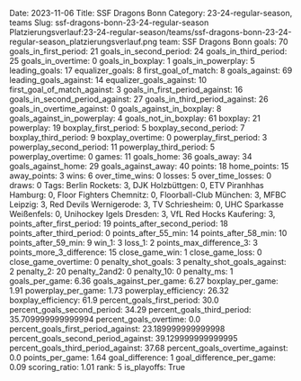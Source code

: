 Date: 2023-11-06
Title: SSF Dragons Bonn
Category: 23-24-regular-season, teams
Slug: ssf-dragons-bonn-23-24-regular-season
Platzierungsverlauf:23-24-regular-season/teams/ssf-dragons-bonn-23-24-regular-season_platzierungsverlauf.png
team: SSF Dragons Bonn
goals: 70
goals_in_first_period: 21
goals_in_second_period: 24
goals_in_third_period: 25
goals_in_overtime: 0
goals_in_boxplay: 1
goals_in_powerplay: 5
leading_goals: 17
equalizer_goals: 8
first_goal_of_match: 8
goals_against: 69
leading_goals_against: 14
equalizer_goals_against: 10
first_goal_of_match_against: 3
goals_in_first_period_against: 16
goals_in_second_period_against: 27
goals_in_third_period_against: 26
goals_in_overtime_against: 0
goals_against_in_boxplay: 8
goals_against_in_powerplay: 4
goals_not_in_boxplay: 61
boxplay: 21
powerplay: 19
boxplay_first_period: 5
boxplay_second_period: 7
boxplay_third_period: 9
boxplay_overtime: 0
powerplay_first_period: 3
powerplay_second_period: 11
powerplay_third_period: 5
powerplay_overtime: 0
games: 11
goals_home: 36
goals_away: 34
goals_against_home: 29
goals_against_away: 40
points: 18
home_points: 15
away_points: 3
wins: 6
over_time_wins: 0
losses: 5
over_time_losses: 0
draws: 0
Tags:  Berlin Rockets: 3,  DJK Holzbüttgen: 0,  ETV Piranhhas Hamburg: 0,  Floor Fighters Chemnitz: 0,  Floorball-Club München: 3,  MFBC Leipzig: 3,  Red Devils Wernigerode: 3,  TV Schriesheim: 0,  UHC Sparkasse Weißenfels: 0,  Unihockey Igels Dresden: 3,  VfL Red Hocks Kaufering: 3,
points_after_first_period: 19
points_after_second_period: 18
points_after_third_period: 0
points_after_55_min: 14
points_after_58_min: 10
points_after_59_min: 9
win_1: 3
loss_1: 2
points_max_difference_3: 3
points_more_3_difference: 15
close_game_win: 1
close_game_loss: 0
close_game_overtime: 0
penalty_shot_goals: 3
penalty_shot_goals_against: 2
penalty_2: 20
penalty_2and2: 0
penalty_10: 0
penalty_ms: 1
goals_per_game: 6.36
goals_against_per_game: 6.27
boxplay_per_game: 1.91
powerplay_per_game: 1.73
powerplay_efficiency: 26.32
boxplay_efficiency: 61.9
percent_goals_first_period: 30.0
percent_goals_second_period: 34.29
percent_goals_third_period: 35.709999999999994
percent_goals_overtime: 0.0
percent_goals_first_period_against: 23.189999999999998
percent_goals_second_period_against: 39.129999999999995
percent_goals_third_period_against: 37.68
percent_goals_overtime_against: 0.0
points_per_game: 1.64
goal_difference: 1
goal_difference_per_game: 0.09
scoring_ratio: 1.01
rank: 5
is_playoffs: True
